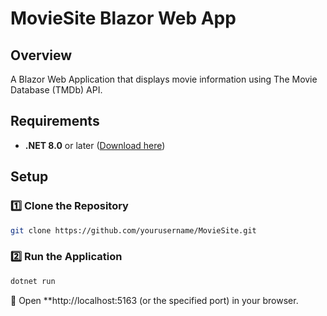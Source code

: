 # MovieSite Blazor Web App

## Overview
A Blazor Web Application that displays movie information using The Movie Database (TMDb) API.

## Requirements
- **.NET 8.0** or later ([Download here](https://dotnet.microsoft.com/download))

## Setup
### 1️⃣ Clone the Repository
```sh
git clone https://github.com/yourusername/MovieSite.git

```

### 2️⃣ Run the Application
```sh
dotnet run
```

🔗 Open **http://localhost:5163 (or the specified port) in your browser.


